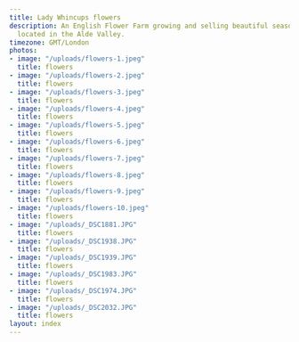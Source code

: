 ```yaml
---
title: Lady Whincups flowers
description: An English Flower Farm growing and selling beautiful seasonal flowers,
  located in the Alde Valley.
timezone: GMT/London
photos:
- image: "/uploads/flowers-1.jpeg"
  title: flowers
- image: "/uploads/flowers-2.jpeg"
  title: flowers
- image: "/uploads/flowers-3.jpeg"
  title: flowers
- image: "/uploads/flowers-4.jpeg"
  title: flowers
- image: "/uploads/flowers-5.jpeg"
  title: flowers
- image: "/uploads/flowers-6.jpeg"
  title: flowers
- image: "/uploads/flowers-7.jpeg"
  title: flowers
- image: "/uploads/flowers-8.jpeg"
  title: flowers
- image: "/uploads/flowers-9.jpeg"
  title: flowers
- image: "/uploads/flowers-10.jpeg"
  title: flowers
- image: "/uploads/_DSC1881.JPG"
  title: flowers
- image: "/uploads/_DSC1938.JPG"
  title: flowers
- image: "/uploads/_DSC1939.JPG"
  title: flowers
- image: "/uploads/_DSC1983.JPG"
  title: flowers
- image: "/uploads/_DSC1974.JPG"
  title: flowers
- image: "/uploads/_DSC2032.JPG"
  title: flowers
layout: index
---
```



